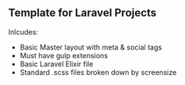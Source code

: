 ## Template for Laravel Projects

Inlcudes:
- Basic Master layout with meta & social tags
- Must have gulp extensions
- Basic Laravel Elixir file
- Standard .scss files broken down by screensize